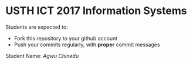 USTH ICT 2017 Information Systems
=====================================

Students are expected to:
* Fork this repository to your github account
* Push your commits regularly, with **proper** commit messages

Student Name: *Agwu Chinedu*
